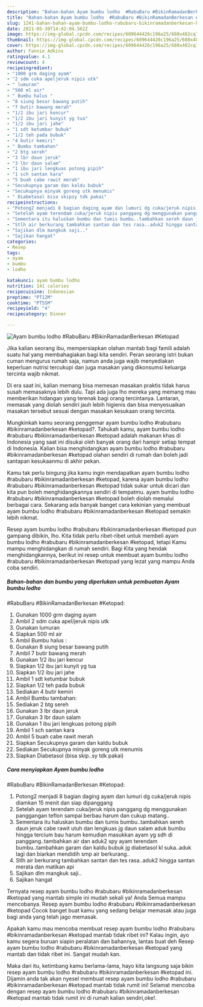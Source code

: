 ```yaml
---
description: "Bahan-bahan Ayam bumbu lodho  #RabuBaru #BikinRamadanBerkesan #Ketopad Sederhana dan Mudah Dibuat"
title: "Bahan-bahan Ayam bumbu lodho  #RabuBaru #BikinRamadanBerkesan #Ketopad Sederhana dan Mudah Dibuat"
slug: 1241-bahan-bahan-ayam-bumbu-lodho-rabubaru-bikinramadanberkesan-ketopad-sederhana-dan-mudah-dibuat
date: 2021-05-30T14:42:04.562Z
image: https://img-global.cpcdn.com/recipes/609644426c196a25/680x482cq70/ayam-bumbu-lodho-rabubaru-bikinramadanberkesan-ketopad-foto-resep-utama.jpg
thumbnail: https://img-global.cpcdn.com/recipes/609644426c196a25/680x482cq70/ayam-bumbu-lodho-rabubaru-bikinramadanberkesan-ketopad-foto-resep-utama.jpg
cover: https://img-global.cpcdn.com/recipes/609644426c196a25/680x482cq70/ayam-bumbu-lodho-rabubaru-bikinramadanberkesan-ketopad-foto-resep-utama.jpg
author: Fannie Adkins
ratingvalue: 4.1
reviewcount: 4
recipeingredient:
- "1000 grm daging ayam"
- "2 sdm cuka apeljeruk nipis utk"
- " lumuran"
- "500 ml air"
- " Bumbu halus "
- "8 siung besar bawang putih"
- "7 butir bawang merah"
- "1/2 ibu jari kencur"
- "1/2 ibu jari kunyit yg tua"
- "1/2 ibu jari jahe"
- "1 sdt ketumbar bubuk"
- "1/2 teh pada bubuk"
- "4 butir kemiri"
- " Bumbu tambahan"
- "2 btg sereh"
- "3 lbr daun jeruk"
- "3 lbr daun salam"
- "1 ibu jari lengkuas potong pipih"
- "1 sch santan kara"
- "5 buah cabe rawit merah"
- "Secukupnya garam dan kaldu bubuk"
- "Secukupnya minyak goreng utk menumis"
- " Diabetasol bisa skipsy tdk pakai"
recipeinstructions:
- "Potong2 menjadi 8 bagian daging ayam dan lumuri dg cuka/jeruk nipis diamkan 15 menit dan siap dipanggang"
- "Setelah ayam terendam cuka/jeruk nipis panggang dg menggunakan panggangan teflon sampai berbau harum dan cukup matang.."
- "Sementara itu haluskan bumbu dan tumis bumbu..tambahkan sereh daun jeruk cabe rawit utuh dan lengkuas jg daun salam aduk bumbu hingga tercium bau harum kemudian masukkan ayam yg sdh di panggang..tambahkan air dan aduk2 spy ayam terendam bumbu..tambahkan garam dan kaldu bubuk jg diabetasol kl suka..aduk lagi dan biarkan mendidih smp air berkurang.."
- "Stlh air berkurang tambahkan santan dan tes rasa..aduk2 hingga santan merata dan matikan api"
- "Sajikan dlm mangkuk saji.."
- "Sajikan hangat"
categories:
- Resep
tags:
- ayam
- bumbu
- lodho

katakunci: ayam bumbu lodho 
nutrition: 141 calories
recipecuisine: Indonesian
preptime: "PT12M"
cooktime: "PT55M"
recipeyield: "4"
recipecategory: Dinner

---
```



![Ayam bumbu lodho 
#RabuBaru
#BikinRamadanBerkesan
#Ketopad](https://img-global.cpcdn.com/recipes/609644426c196a25/680x482cq70/ayam-bumbu-lodho-rabubaru-bikinramadanberkesan-ketopad-foto-resep-utama.jpg)

Jika kalian seorang ibu, mempersiapkan olahan mantab bagi famili adalah suatu hal yang membahagiakan bagi kita sendiri. Peran seorang istri bukan cuman mengurus rumah saja, namun anda juga wajib menyediakan keperluan nutrisi tercukupi dan juga masakan yang dikonsumsi keluarga tercinta wajib nikmat.

Di era  saat ini, kalian memang bisa memesan masakan praktis tidak harus susah memasaknya lebih dulu. Tapi ada juga lho mereka yang memang mau memberikan hidangan yang terenak bagi orang tercintanya. Lantaran, memasak yang diolah sendiri jauh lebih higienis dan bisa menyesuaikan masakan tersebut sesuai dengan masakan kesukaan orang tercinta. 



Mungkinkah kamu seorang penggemar ayam bumbu lodho 
#rabubaru
#bikinramadanberkesan
#ketopad?. Tahukah kamu, ayam bumbu lodho 
#rabubaru
#bikinramadanberkesan
#ketopad adalah makanan khas di Indonesia yang saat ini disukai oleh banyak orang dari hampir setiap tempat di Indonesia. Kalian bisa menghidangkan ayam bumbu lodho 
#rabubaru
#bikinramadanberkesan
#ketopad olahan sendiri di rumah dan boleh jadi santapan kesukaanmu di akhir pekan.

Kamu tak perlu bingung jika kamu ingin mendapatkan ayam bumbu lodho 
#rabubaru
#bikinramadanberkesan
#ketopad, karena ayam bumbu lodho 
#rabubaru
#bikinramadanberkesan
#ketopad tidak sukar untuk dicari dan kita pun boleh menghidangkannya sendiri di tempatmu. ayam bumbu lodho 
#rabubaru
#bikinramadanberkesan
#ketopad boleh diolah memalui berbagai cara. Sekarang ada banyak banget cara kekinian yang membuat ayam bumbu lodho 
#rabubaru
#bikinramadanberkesan
#ketopad semakin lebih nikmat.

Resep ayam bumbu lodho 
#rabubaru
#bikinramadanberkesan
#ketopad pun gampang dibikin, lho. Kita tidak perlu ribet-ribet untuk membeli ayam bumbu lodho 
#rabubaru
#bikinramadanberkesan
#ketopad, tetapi Kamu mampu menghidangkan di rumah sendiri. Bagi Kita yang hendak menghidangkannya, berikut ini resep untuk membuat ayam bumbu lodho 
#rabubaru
#bikinramadanberkesan
#ketopad yang lezat yang mampu Anda coba sendiri.

<!--inarticleads1-->

##### Bahan-bahan dan bumbu yang diperlukan untuk pembuatan Ayam bumbu lodho 
#RabuBaru
#BikinRamadanBerkesan
#Ketopad:

1. Gunakan 1000 grm daging ayam
1. Ambil 2 sdm cuka apel/jeruk nipis utk
1. Gunakan  lumuran
1. Siapkan 500 ml air
1. Ambil  Bumbu halus :
1. Gunakan 8 siung besar bawang putih
1. Ambil 7 butir bawang merah
1. Gunakan 1/2 ibu jari kencur
1. Siapkan 1/2 ibu jari kunyit yg tua
1. Siapkan 1/2 ibu jari jahe
1. Ambil 1 sdt ketumbar bubuk
1. Siapkan 1/2 teh pada bubuk
1. Sediakan 4 butir kemiri
1. Ambil  Bumbu tambahan:
1. Sediakan 2 btg sereh
1. Gunakan 3 lbr daun jeruk
1. Gunakan 3 lbr daun salam
1. Gunakan 1 ibu jari lengkuas potong pipih
1. Ambil 1 sch santan kara
1. Ambil 5 buah cabe rawit merah
1. Siapkan Secukupnya garam dan kaldu bubuk
1. Sediakan Secukupnya minyak goreng utk menumis
1. Siapkan  Diabetasol (bisa skip..sy tdk pakai)




<!--inarticleads2-->

##### Cara menyiapkan Ayam bumbu lodho 
#RabuBaru
#BikinRamadanBerkesan
#Ketopad:

1. Potong2 menjadi 8 bagian daging ayam dan lumuri dg cuka/jeruk nipis diamkan 15 menit dan siap dipanggang
1. Setelah ayam terendam cuka/jeruk nipis panggang dg menggunakan panggangan teflon sampai berbau harum dan cukup matang..
1. Sementara itu haluskan bumbu dan tumis bumbu..tambahkan sereh daun jeruk cabe rawit utuh dan lengkuas jg daun salam aduk bumbu hingga tercium bau harum kemudian masukkan ayam yg sdh di panggang..tambahkan air dan aduk2 spy ayam terendam bumbu..tambahkan garam dan kaldu bubuk jg diabetasol kl suka..aduk lagi dan biarkan mendidih smp air berkurang..
1. Stlh air berkurang tambahkan santan dan tes rasa..aduk2 hingga santan merata dan matikan api
1. Sajikan dlm mangkuk saji..
1. Sajikan hangat




Ternyata resep ayam bumbu lodho 
#rabubaru
#bikinramadanberkesan
#ketopad yang mantab simple ini mudah sekali ya! Anda Semua mampu mencobanya. Resep ayam bumbu lodho 
#rabubaru
#bikinramadanberkesan
#ketopad Cocok banget buat kamu yang sedang belajar memasak atau juga bagi anda yang telah jago memasak.

Apakah kamu mau mencoba membuat resep ayam bumbu lodho 
#rabubaru
#bikinramadanberkesan
#ketopad mantab tidak ribet ini? Kalau ingin, ayo kamu segera buruan siapin peralatan dan bahannya, lantas buat deh Resep ayam bumbu lodho 
#rabubaru
#bikinramadanberkesan
#ketopad yang mantab dan tidak ribet ini. Sangat mudah kan. 

Maka dari itu, ketimbang kamu berlama-lama, hayo kita langsung saja bikin resep ayam bumbu lodho 
#rabubaru
#bikinramadanberkesan
#ketopad ini. Dijamin anda tak akan nyesel membuat resep ayam bumbu lodho 
#rabubaru
#bikinramadanberkesan
#ketopad mantab tidak rumit ini! Selamat mencoba dengan resep ayam bumbu lodho 
#rabubaru
#bikinramadanberkesan
#ketopad mantab tidak rumit ini di rumah kalian sendiri,oke!.

